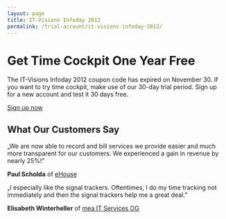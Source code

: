 ```yaml
---
layout: page
title: IT-Visions Infoday 2012
permalink: /trial-account/it-visions-infoday-2012/
---
```


<h1>Get Time Cockpit One Year Free</h1><p>The IT-Visions Infoday 2012 coupon code has expired on November 30. If you want to try time cockpit, make use of our 30-day trial period. Sign up for a new account and test it 30 days free.</p><p class="textaligncenter">
  <a href="{{site.baseurl}}/create-trial-account/" class="linkButton">Sign up now</a>
</p><h2>What Our Customers Say</h2><p class="quote">
  <span class="quote">„</span>We are now able to record and bill services we provide easier and much more transparent for our customers. We experienced a gain in revenue by nearly 25%!<span class="quote">”</span></p><p class="customer">
  <strong>Paul Scholda</strong> of <a href="http://www.ehouse.at" target="_blank">eHouse</a></p><p class="quote">
  <span class="quote">„</span>I especially like the signal trackers. Oftentimes, I do my time tracking not immediately and then the signal trackers help me a great deal.<span class="quote">”</span></p><p class="customer">
  <strong>Elisabeth Winterheller</strong> of <a href="http://www.mea-it.com/" target="_blank">mea IT Services OG</a></p>